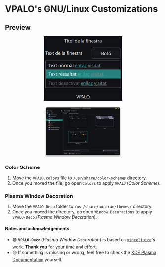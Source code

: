 # VPALO's GNU/Linux Customizations
## Preview
<p align="center"><a href="https://github.com/vpalomaresg/VPALO-GNULinuxCustomizations" target="_blank"><img width=50% src="./preview/color-scheme.png" align="center" alt="VPALO-Color-Scheme" /></a></p>
<p align="center"><img width=50% src="./preview/window-decoration.png" align="center" alt="VPALO-Window-Decoration" /></p>

### Color Scheme
1. Move the `VPALO.colors` file to `/usr/share/color-schemes` directory.
2. Once you moved the file, go open `Colors` to apply `VPALO` (*Color Scheme*).

### Plasma Window Decoration
1. Move the `VPALO-Deco` folder to `/usr/share/aurorae/themes/` directory.
2. Once you moved the directory, go open  `Window Decorations` to apply `VPALO-Deco` (*Plasma Window Decoration*).

#### Notes and acknowledgements
- 🟢 **`VPALO-Deco`** (*Plasma Window Decoration*) is based on [`vinceliuice`](https://github.com/vinceliuice/MacSonoma-kde)'s work. **Thank you** for your time and effort.
- 🟡 If something is missing or wrong, feel free to check the [KDE Plasma Documentation](https://develop.kde.org/docs/plasma/) yourself.
